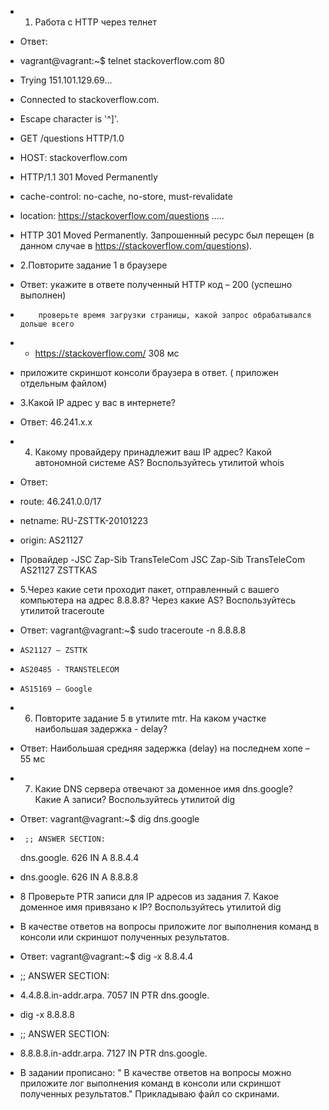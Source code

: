 * 1. Работа c HTTP через телнет
* Ответ:
 * vagrant@vagrant:~$ telnet stackoverflow.com 80
*  Trying 151.101.129.69...
*  Connected to stackoverflow.com.
*  Escape character is '^]'.
*  GET /questions HTTP/1.0
*  HOST: stackoverflow.com

*  HTTP/1.1 301 Moved Permanently
*  cache-control: no-cache, no-store, must-revalidate
*  location: https://stackoverflow.com/questions
.....

* HTTP 301 Moved Permanently. Запрошенный ресурс был перещен (в данном случае в https://stackoverflow.com/questions).

* 2.Повторите задание 1 в браузере
* Ответ: укажите в ответе полученный HTTP код – 200 (успешно выполнен)
*         проверьте время загрузки страницы, какой запрос обрабатывался дольше всего 
*	 - https://stackoverflow.com/ 308 мс
*	 приложите скриншот консоли браузера в ответ. ( приложен отдельным файлом)

* 3.Какой IP адрес у вас в интернете?
* Ответ: 46.241.x.x

* 4. Какому провайдеру принадлежит ваш IP адрес? Какой автономной системе AS? Воспользуйтесь утилитой whois

* Ответ:

*   route:          46.241.0.0/17
*   netname:        RU-ZSTTK-20101223
*   origin:         AS21127

* Провайдер -JSC Zap-Sib TransTeleCom JSC Zap-Sib TransTeleCom AS21127 ZSTTKAS

* 5.Через какие сети проходит пакет, отправленный с вашего компьютера на адрес 8.8.8.8? Через какие AS? Воспользуйтесь утилитой traceroute

* Ответ: vagrant@vagrant:~$ sudo traceroute -n 8.8.8.8
*     AS21127 – ZSTTK
*     AS20485 - TRANSTELECOM
*     AS15169 – Google

* 6. Повторите задание 5 в утилите mtr. На каком участке наибольшая задержка - delay?
* Ответ:  Наибольшая средняя задержка (delay) на последнем хопе – 55 мс

* 7. Какие DNS сервера отвечают за доменное имя dns.google? Какие A записи? Воспользуйтесь утилитой dig

* Ответ: vagrant@vagrant:~$ dig dns.google
*      ;; ANSWER SECTION:
   dns.google.          626     IN      A       8.8.4.4
*  dns.google.          626     IN      A       8.8.8.8


* 8 Проверьте PTR записи для IP адресов из задания 7. Какое доменное имя привязано к IP? Воспользуйтесь утилитой dig
* В качестве ответов на вопросы приложите лог выполнения команд в консоли или скриншот полученных результатов.

* Ответ: vagrant@vagrant:~$ dig -x 8.8.4.4
*   ;; ANSWER SECTION:
*   4.4.8.8.in-addr.arpa.       7057    IN      PTR     dns.google.
*   dig -x 8.8.8.8

*   ;; ANSWER SECTION:
*   8.8.8.8.in-addr.arpa.       7127    IN      PTR     dns.google.

* В задании прописано: " В качестве ответов на вопросы можно приложите лог выполнения команд в консоли или скриншот полученных результатов." Прикладываю файл со скринами.


